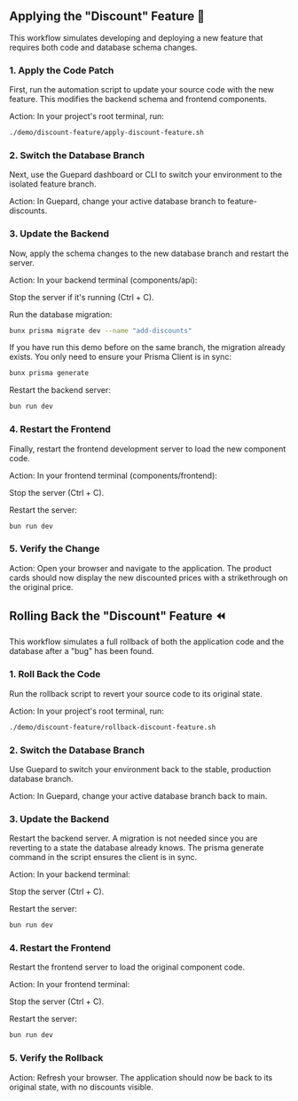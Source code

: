 ## Applying the "Discount" Feature 🚀
This workflow simulates developing and deploying a new feature that requires both code and database schema changes.

### 1. Apply the Code Patch
First, run the automation script to update your source code with the new feature. This modifies the backend schema and frontend components.

Action: In your project's root terminal, run:

```Bash
./demo/discount-feature/apply-discount-feature.sh
```
### 2. Switch the Database Branch
Next, use the Guepard dashboard or CLI to switch your environment to the isolated feature branch.

Action: In Guepard, change your active database branch to feature-discounts.

### 3. Update the Backend
Now, apply the schema changes to the new database branch and restart the server.

Action: In your backend terminal (components/api):

Stop the server if it's running (Ctrl + C).

Run the database migration:

```bash
bunx prisma migrate dev --name "add-discounts"
```
If you have run this demo before on the same branch, the migration already exists. You only need to ensure your Prisma Client is in sync:

```Bash
bunx prisma generate
```

Restart the backend server:

```Bash
bun run dev
```

### 4. Restart the Frontend
Finally, restart the frontend development server to load the new component code.

Action: In your frontend terminal (components/frontend):

Stop the server (Ctrl + C).

Restart the server:

```Bash
bun run dev
```
### 5. Verify the Change
Action: Open your browser and navigate to the application. The product cards should now display the new discounted prices with a strikethrough on the original price.

## Rolling Back the "Discount" Feature ⏪
This workflow simulates a full rollback of both the application code and the database after a "bug" has been found.

### 1. Roll Back the Code
Run the rollback script to revert your source code to its original state.

Action: In your project's root terminal, run:

```Bash
./demo/discount-feature/rollback-discount-feature.sh
```
### 2. Switch the Database Branch
Use Guepard to switch your environment back to the stable, production database branch.

Action: In Guepard, change your active database branch back to main.

### 3. Update the Backend
Restart the backend server. A migration is not needed since you are reverting to a state the database already knows. The prisma generate command in the script ensures the client is in sync.

Action: In your backend terminal:

Stop the server (Ctrl + C).

Restart the server:

```Bash
bun run dev
```

### 4. Restart the Frontend
Restart the frontend server to load the original component code.

Action: In your frontend terminal:

Stop the server (Ctrl + C).

Restart the server:

```Bash
bun run dev
```

### 5. Verify the Rollback
Action: Refresh your browser. The application should now be back to its original state, with no discounts visible.